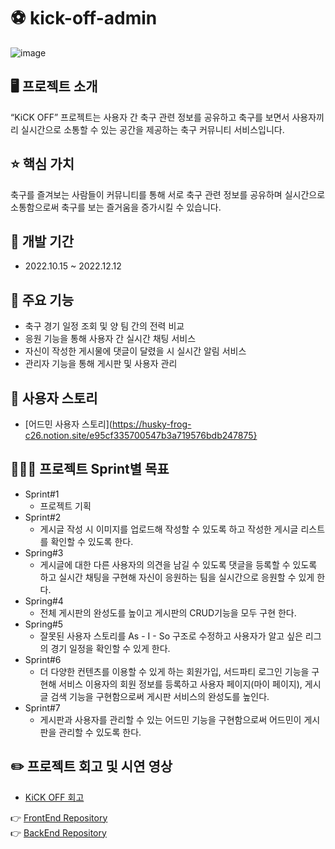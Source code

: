 # ⚽️ kick-off-admin


![image](https://user-images.githubusercontent.com/104769120/210559166-5ba43ecf-f7b0-4d44-b701-a4070a069e9b.png)

## 🖥 프로젝트 소개
“KiCK OFF” 프로젝트는 사용자 간 축구 관련 정보를 공유하고 축구를 보면서 사용자끼리 실시간으로 소통할 수 있는 공간을 제공하는 축구 커뮤니티 서비스입니다.

## ⭐️ 핵심 가치
축구를 즐겨보는 사람들이 커뮤니티를 통해 서로 축구 관련 정보를 공유하며 실시간으로 소통함으로써 축구를 보는 즐거움을 증가시킬 수 있습니다.

## 📆 개발 기간
- 2022.10.15 ~ 2022.12.12

## 📖 주요 기능
- 축구 경기 일정 조회 및 양 팀 간의 전력 비교 
- 응원 기능을 통해 사용자 간 실시간 채팅 서비스
- 자신이 작성한 게시물에 댓글이 달렸을 시 실시간 알림 서비스
- 관리자 기능을 통해 게시판 및 사용자 관리 
 
## 📝 사용자 스토리
- [어드민 사용자 스토리](https://husky-frog-c26.notion.site/e95cf335700547b3a719576bdb247875}

## 🏃🏻‍♂️ 프로젝트 Sprint별 목표 
- Sprint#1
  - 프로젝트 기획
- Sprint#2
  - 게시글 작성 시 이미지를 업로드해 작성할 수 있도록 하고 작성한 게시글 리스트를 확인할 수 있도록 한다.
- Spring#3
  - 게시글에 대한 다른 사용자의 의견을 남길 수 있도록 댓글을 등록할 수 있도록 하고 실시간 채팅을 구현해 자신이 응원하는 팀을 실시간으로 응원할 수 있게 한다.
- Spring#4
  - 전체 게시판의 완성도를 높이고 게시판의 CRUD기능을 모두 구현 한다.
- Spring#5
  - 잘못된 사용자 스토리를 As - I - So 구조로 수정하고 사용자가 알고 싶은 리그의 경기 일정을 확인할 수 있게 한다.
- Sprint#6
  - 더 다양한 컨텐츠를 이용할 수 있게 하는 회원가입, 서드파티 로그인 기능을 구현해 서비스 이용자의 회원 정보를 등록하고 사용자 페이지(마이 페이지), 게시글 검색 기능을 구현함으로써 게시판 서비스의 완성도를 높인다.
- Sprint#7
  - 게시판과 사용자를 관리할 수 있는 어드민 기능을 구현함으로써 어드민이 게시판을 관리할 수 있도록 한다.


## ✏️ 프로젝트 회고 및 시연 영상
- [KiCK OFF 회고](https://seungjjun.tistory.com/220)

👉 [FrontEnd Repository](https://github.com/seungjjun/kick-off-frontend)
<br>
👉 [BackEnd Repository](https://github.com/seungjjun/kick-off-backend)
 
